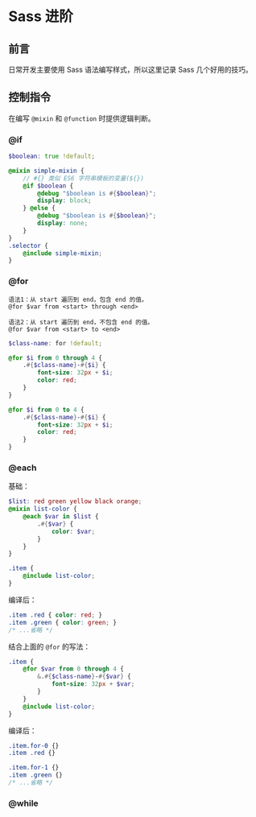 # Sass 进阶

## 前言

日常开发主要使用 Sass 语法编写样式，所以这里记录 Sass 几个好用的技巧。

## 控制指令

在编写 `@mixin` 和 `@function` 时提供逻辑判断。

### @if
```scss
$boolean: true !default;

@mixin simple-mixin {
    // #{} 类似 ES6 字符串模板的变量(${})
    @if $boolean {
        @debug "$boolean is #{$boolean}";
        display: block;
    } @else {
        @debug "$boolean is #{$boolean}";
        display: none;
    }
}
.selector {
    @include simple-mixin;
}
```

### @for
```
语法1：从 start 遍历到 end，包含 end 的值。
@for $var from <start> through <end>

语法2：从 start 遍历到 end，不包含 end 的值。
@for $var from <start> to <end>
```
```scss
$class-name: for !default;

@for $i from 0 through 4 {
    .#{$class-name}-#{$i} {
        font-size: 32px + $i;
        color: red;
    }
}

@for $i from 0 to 4 {
    .#{$class-name}-#{$i} {
        font-size: 32px + $i;
        color: red;
    }
}
```

### @each

基础：
```scss
$list: red green yellow black orange;
@mixin list-color {
    @each $var in $list {
        .#{$var} {
            color: $var;
        }
    }
}

.item {
    @include list-color;
}
```
编译后：
```css
.item .red { color: red; }
.item .green { color: green; }
/* ...省略 */
```

结合上面的 `@for` 的写法：
```scss
.item {
    @for $var from 0 through 4 {
        &.#{$class-name}-#{$var} {
            font-size: 32px + $var;
        }
    }
    @include list-color;
}
```
编译后：
```css
.item.for-0 {}
.item .red {}

.item.for-1 {}
.item .green {}
/* ...省略 */
```

### @while